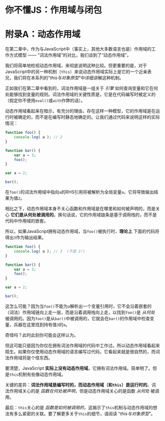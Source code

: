 # 你不懂JS：作用域与闭包
# 附录A：动态作用域

在第二章中，作为与JavaScript中（事实上，其他大多数语言也是）作用域的工作方式模型 —— “词法作用域”的对比，我们谈到了“动态作用域”。

我们将简单地检视动态作用域，来彻底说明这种比较。但更重要的是，对于JavaScript中的另一种机制（`this`）来说动态作用域实际上是它的一个近亲表兄，我们将在本系列的“*this与对象原型*”中详细讲解这种机制。

正如我们在第二章中看到的，词法作用域是一组关于 *引擎* 如何查询变量和它在何处能够找到变量的规则。词法作用域的关键性质是，它是在代码编写时被定义的（假定你不使用`eval()`或`with`作弊的话）。

动态作用域看起来在暗示，有充分的理由，存在这样一种模型，它的作用域是在运行时被确定的，而不是在编写时静态地确定的。让我们通过代码来说明这样的实际情况：

```js
function foo() {
	console.log( a ); // 2
}

function bar() {
	var a = 3;
	foo();
}

var a = 2;

bar();
```

在`foo()`的词法作用域中指向`a`的RHS引用将被解析为全局变量`a`，它将导致输出结果为值`2`。

相比之下，动态作用域本身不关心函数和作用域是在哪里和如何被声明的，而是关心 **它们是从何处被调用的**。换句话说，它的作用域链条是基于调用栈的，而不是代码中作用域的嵌套。

所以，如果JavaScript拥有动态作用域，当`foo()`被执行时，**理论上** 下面的代码将得出`3`作为输出结果。

```js
function foo() {
	console.log( a ); // 3  (不是 2!)
}

function bar() {
	var a = 3;
	foo();
}

var a = 2;

bar();
```

这怎么可能？因为当`foo()`不能为`a`解析出一个变量引用时，它不会沿着嵌套的（词法）作用域链向上走一层，而是沿着调用栈向上走，以找到`foo()`是 *从何处* 被调用的。因为`foo()`是从`bar()`中被调用的，它就会在`bar()`的作用域中检查变量，兵器在这里找到持有值`3`的`a`。

奇怪吗？此时此刻你可能会这样认为。

但这可能只是因为你仅在拥有词法作用域的代码中工作过。所以动态作用域看起来陌生。如果你仅使用动态作用域的语言编写过代码，它看起来就是很自然的，而词法作用域将是个怪东西。

要清楚，JavaScript **实际上没有动态作用域**。它拥有词法作用域。简单明了。但是`this`机制有些像动态作用域。

关键的差异：**词法作用域是编写时的，而动态作用域（和`this`）是运行时的**。词法作用域关心的是 *函数在何处被声明*，但是动态作用域关心的是函数 *从何处* 被调用。

最后：`this`关心的是 *函数是如何被调用的*，这揭示了`this`机制与动态作用域的想法有多么紧密的关联。要了解更多关于`this`的细节，请阅读 “*this与对象原型*”。
